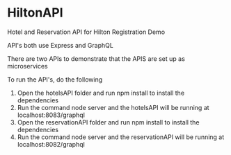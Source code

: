 # HiltonAPI
Hotel and Reservation API for Hilton Registration Demo

API's both use Express and GraphQL

There are two APIs to demonstrate that the APIS are set up as microservices 

To run the API's, do the following
1.  Open the hotelsAPI folder and run npm install to install the dependencies
2.  Run the command node server and the hotelsAPI will be running at localhost:8083/graphql
1.  Open the reservationAPI folder and run npm install to install the dependencies
2.  Run the command node server and the reservationAPI will be running at localhost:8082/graphql
